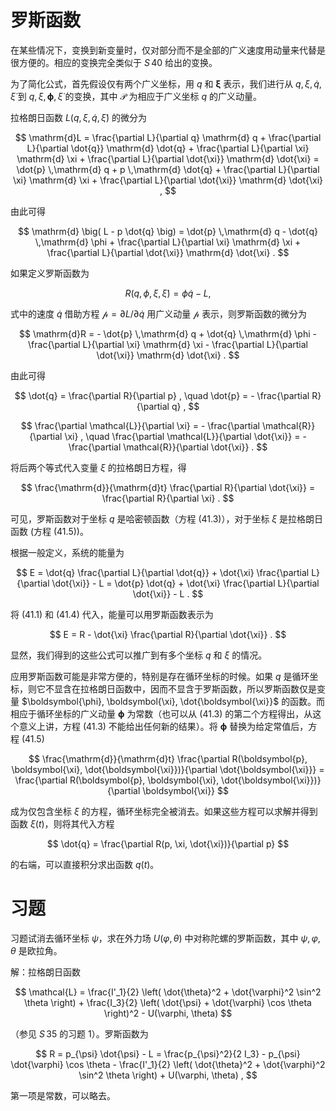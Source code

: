 # 罗斯函数

在某些情况下，变换到新变量时，仅对部分而不是全部的广义速度用动量来代替是很方便的。相应的变换完全类似于 $S\,40$ 给出的变换。

为了简化公式，首先假设仅有两个广义坐标，用 $q$ 和 $\boldsymbol{\xi}$ 表示，我们进行从 $q, \xi, \dot{q}, \dot{\xi}$ 到 $q, \xi, \boldsymbol{\phi}, \dot{\xi}$ 的变换，其中 $\boldsymbol{\mathscr{P}}$ 为相应于广义坐标 $q$ 的广义动量。

拉格朗日函数 $L(q, \xi, \dot{q}, \dot{\xi})$ 的微分为

$$
\mathrm{d}L = \frac{\partial L}{\partial q} \mathrm{d} q + \frac{\partial L}{\partial \dot{q}} \mathrm{d} \dot{q} + \frac{\partial L}{\partial \xi} \mathrm{d} \xi + \frac{\partial L}{\partial \dot{\xi}} \mathrm{d} \dot{\xi} = \dot{p} \,\mathrm{d} q + p \,\mathrm{d} \dot{q} + \frac{\partial L}{\partial \xi} \mathrm{d} \xi + \frac{\partial L}{\partial \dot{\xi}} \mathrm{d} \dot{\xi} ,
$$

由此可得

$$
\mathrm{d} \big( L - p \dot{q} \big) = \dot{p} \,\mathrm{d} q - \dot{q} \,\mathrm{d} \phi + \frac{\partial L}{\partial \xi} \mathrm{d} \xi + \frac{\partial L}{\partial \dot{\xi}} \mathrm{d} \dot{\xi} .
$$

如果定义罗斯函数为

$$
R(q, \phi, \xi, \dot{\xi}) = \phi \dot{q} - L ,
$$

式中的速度 $\dot{q}$ 借助方程 $\mathscr{p} = \partial L / \partial \dot{q}$ 用广义动量 $\mathscr{p}$ 表示，则罗斯函数的微分为

$$
\mathrm{d}R = - \dot{p} \,\mathrm{d} q + \dot{q} \,\mathrm{d} \phi - \frac{\partial L}{\partial \xi} \mathrm{d} \xi - \frac{\partial L}{\partial \dot{\xi}} \mathrm{d} \dot{\xi} .
$$

由此可得

$$
\dot{q} = \frac{\partial R}{\partial p} , \quad \dot{p} = - \frac{\partial R}{\partial q} ,
$$

$$
\frac{\partial \mathcal{L}}{\partial \xi} = - \frac{\partial \mathcal{R}}{\partial \xi} , \quad \frac{\partial \mathcal{L}}{\partial \dot{\xi}} = - \frac{\partial \mathcal{R}}{\partial \dot{\xi}} .
$$

将后两个等式代入变量 $\xi$ 的拉格朗日方程，得

$$
\frac{\mathrm{d}}{\mathrm{d}t} \frac{\partial R}{\partial \dot{\xi}} = \frac{\partial R}{\partial \xi} .
$$

可见，罗斯函数对于坐标 $q$ 是哈密顿函数（方程 (41.3)），对于坐标 $\xi$ 是拉格朗日函数 (方程 (41.5))。

根据一般定义，系统的能量为

$$
E = \dot{q} \frac{\partial L}{\partial \dot{q}} + \dot{\xi} \frac{\partial L}{\partial \dot{\xi}} - L = \dot{p} \dot{q} + \dot{\xi} \frac{\partial L}{\partial \dot{\xi}} - L .
$$

将 (41.1) 和 (41.4) 代入，能量可以用罗斯函数表示为

$$
E = R - \dot{\xi} \frac{\partial R}{\partial \dot{\xi}} .
$$

显然，我们得到的这些公式可以推广到有多个坐标 $q$ 和 $\xi$ 的情况。

应用罗斯函数可能是非常方便的，特别是存在循环坐标的时候。如果 $q$ 是循环坐标，则它不显含在拉格朗日函数中，因而不显含于罗斯函数，所以罗斯函数仅是变量 $\boldsymbol{\phi}, \boldsymbol{\xi}, \dot{\boldsymbol{\xi}}$ 的函数。而相应于循环坐标的广义动量 $\boldsymbol{\phi}$ 为常数（也可以从 (41.3) 的第二个方程得出，从这个意义上讲，方程 (41.3) 不能给出任何新的结果）。将 $\boldsymbol{\phi}$ 替换为给定常值后，方程 (41.5)

$$
\frac{\mathrm{d}}{\mathrm{d}t} \frac{\partial R(\boldsymbol{p}, \boldsymbol{\xi}, \dot{\boldsymbol{\xi}})}{\partial \dot{\boldsymbol{\xi}}} = \frac{\partial R(\boldsymbol{p}, \boldsymbol{\xi}, \dot{\boldsymbol{\xi}})}{\partial \boldsymbol{\xi}}
$$

成为仅包含坐标 $\xi$ 的方程，循环坐标完全被消去。如果这些方程可以求解并得到函数 $\xi(t)$，则将其代入方程

$$
\dot{q} = \frac{\partial R(p, \xi, \dot{\xi})}{\partial p}
$$

的右端，可以直接积分求出函数 $q(t)$。

# 习题

习题试消去循环坐标 $\psi$，求在外力场 $U(\varphi, \theta)$ 中对称陀螺的罗斯函数，其中 $\psi, \varphi, \theta$ 是欧拉角。

解：拉格朗日函数

$$
\mathcal{L} = \frac{I'_1}{2} \left( \dot{\theta}^2 + \dot{\varphi}^2 \sin^2 \theta \right) + \frac{I_3}{2} \left( \dot{\psi} + \dot{\varphi} \cos \theta \right)^2 - U(\varphi, \theta)
$$

（参见 $S\,35$ 的习题 1）。罗斯函数为

$$
R = p_{\psi} \dot{\psi} - L = \frac{p_{\psi}^2}{2 I_3} - p_{\psi} \dot{\varphi} \cos \theta - \frac{I'_1}{2} \left( \dot{\theta}^2 + \dot{\varphi}^2 \sin^2 \theta \right) + U(\varphi, \theta) ,
$$

第一项是常数，可以略去。
